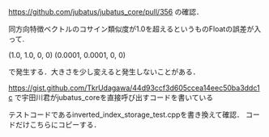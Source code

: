 https://github.com/jubatus/jubatus_core/pull/356
の確認．

同方向特徴ベクトルのコサイン類似度が1.0を超えるというものFloatの誤差が入って.

(1.0, 1.0, 0, 0)
(0.0001, 0.0001, 0, 0)

で発生する．大きさを少し変えると発生しないことがある．

https://gist.github.com/TkrUdagawa/44d93ccf3d605ccea14eec50ba3ddc1c
で宇田川君がjubatus_coreを直接呼び出すコードを書いている

テストコードであるinverted_index_storage_test.cppを書き換えて確認．
コードだけこちらにコピーする．